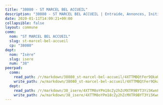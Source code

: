 ```yaml
---
title: "38080 - ST MARCEL BEL ACCUEIL"
description: "38080 - ST MARCEL BEL ACCUEIL | Entraide, Annonces, Initiatives"
date: 2020-01-11T14:09:21+09:00
collapsible: false
layout: commune
comm:
  nom: "ST MARCEL BEL ACCUEIL"
  slug: st-marcel-bel-accueil
  cp: "38080"
dept:
  nom: "Isère"
  slug: isere
  num: "38"
peerpad:
  comm:
    read_path: /r/markdown/38080_st-marcel-bel-accueil/4XTTMBQtFer9QkaUcV9wPv1MQvyTvtji1uat2gEWZP2EKHAQs
    write_path: /w/markdown/38080_st-marcel-bel-accueil/4XTTMBQtFer9QkaUcV9wPv1MQvyTvtji1uat2gEWZP2EKHAQs-K3TgTezAoARyAbSn8AFQZpxMBRkLWbbLLKshqYzCoFLxXC6JNLX9CqVedgd6JcAivbgG6ncDHuicqafLDgZqhZX4GqdGkY4RAa7fNj6x2RsA3rwJ9UKkKw9ySyVZtZXWMSH5kkVH
  dept:
    read_path: /r/markdown/38_isere/4XTTM8oYPm18cZy2hZcMXTR9BYT3Yi5KwnFvpXu1TXaRq7Q3V
    write_path: /w/markdown/38_isere/4XTTM8oYPm18cZy2hZcMXTR9BYT3Yi5KwnFvpXu1TXaRq7Q3V-K3TgUoSzs2JpJwfbzBvgU8N95mHo7JXz7NbEctNRM3EDb2iYHA4maKm3pRQwmboULLPnLFTEhRgTawPTWpmxTxKbTwDgAEzA9tUHjpudQTWdKWfdVSegAo77eCwhXTaVG7AyUZEs
---
```


